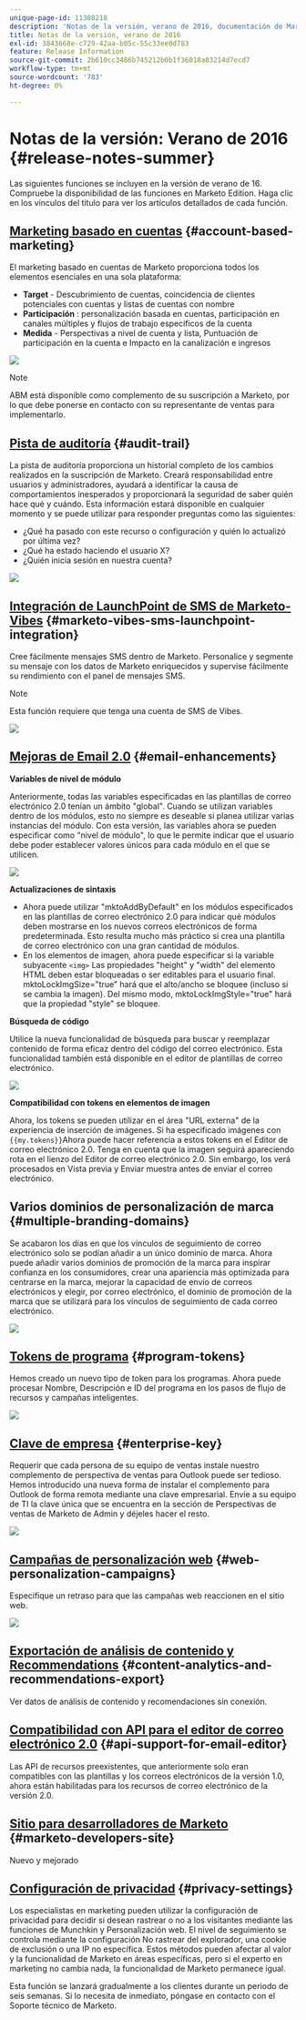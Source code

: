 ```yaml
---
unique-page-id: 11380218
description: 'Notas de la versión, verano de 2016, documentación de Marketo: documentación del producto'
title: Notas de la versión, verano de 2016
exl-id: 3843668e-c729-42aa-b05c-55c33ee0d783
feature: Release Information
source-git-commit: 2b610cc3486b745212b0b1f36018a83214d7ecd7
workflow-type: tm+mt
source-wordcount: '783'
ht-degree: 0%

---
```


# Notas de la versión: Verano de 2016 {#release-notes-summer}

Las siguientes funciones se incluyen en la versión de verano de 16. Compruebe la disponibilidad de las funciones en Marketo Edition. Haga clic en los vínculos del título para ver los artículos detallados de cada función.

## [Marketing basado en cuentas](https://docs.marketo.com/display/docs/account+based+marketing) {#account-based-marketing}

El marketing basado en cuentas de Marketo proporciona todos los elementos esenciales en una sola plataforma:

* **Target** - Descubrimiento de cuentas, coincidencia de clientes potenciales con cuentas y listas de cuentas con nombre
* **Participación** : personalización basada en cuentas, participación en canales múltiples y flujos de trabajo específicos de la cuenta
* **Medida** - Perspectivas a nivel de cuenta y lista, Puntuación de participación en la cuenta e Impacto en la canalización e ingresos

![](assets/abm-5-acme.png)

>[!NOTE]
>
>ABM está disponible como complemento de su suscripción a Marketo, por lo que debe ponerse en contacto con su representante de ventas para implementarlo.

## [Pista de auditoría](/help/marketo/product-docs/administration/audit-trail/audit-trail-overview.md) {#audit-trail}

La pista de auditoría proporciona un historial completo de los cambios realizados en la suscripción de Marketo. Creará responsabilidad entre usuarios y administradores, ayudará a identificar la causa de comportamientos inesperados y proporcionará la seguridad de saber quién hace qué y cuándo. Esta información estará disponible en cualquier momento y se puede utilizar para responder preguntas como las siguientes:

* ¿Qué ha pasado con este recurso o configuración y quién lo actualizó por última vez?
* ¿Qué ha estado haciendo el usuario X?
* ¿Quién inicia sesión en nuestra cuenta?

![](assets/audit-trail.png)

## [Integración de LaunchPoint de SMS de Marketo-Vibes](/help/marketo/product-docs/mobile-marketing/vibes-sms-messages/create-an-sms-message.md) {#marketo-vibes-sms-launchpoint-integration}

Cree fácilmente mensajes SMS dentro de Marketo. Personalice y segmente su mensaje con los datos de Marketo enriquecidos y supervise fácilmente su rendimiento con el panel de mensajes SMS.

>[!NOTE]
>
>Esta función requiere que tenga una cuenta de SMS de Vibes.

![](assets/vibes-sms2.png)

## [Mejoras de Email 2.0](/help/marketo/product-docs/email-marketing/general/email-editor-2/email-editor-v2-0-overview.md) {#email-enhancements}

**Variables de nivel de módulo**

Anteriormente, todas las variables especificadas en las plantillas de correo electrónico 2.0 tenían un ámbito &quot;global&quot;. Cuando se utilizan variables dentro de los módulos, esto no siempre es deseable si planea utilizar varias instancias del módulo. Con esta versión, las variables ahora se pueden especificar como &quot;nivel de módulo&quot;, lo que le permite indicar que el usuario debe poder establecer valores únicos para cada módulo en el que se utilicen.

![](assets/module-level-variables.png)

**Actualizaciones de sintaxis**

* Ahora puede utilizar &quot;mktoAddByDefault&quot; en los módulos especificados en las plantillas de correo electrónico 2.0 para indicar qué módulos deben mostrarse en los nuevos correos electrónicos de forma predeterminada. Esto resulta mucho más práctico si crea una plantilla de correo electrónico con una gran cantidad de módulos.
* En los elementos de imagen, ahora puede especificar si la variable subyacente `<img>` Las propiedades &quot;height&quot; y &quot;width&quot; del elemento HTML deben estar bloqueadas o ser editables para el usuario final. mktoLockImgSize=&quot;true&quot; hará que el alto/ancho se bloquee (incluso si se cambia la imagen). Del mismo modo, mktoLockImgStyle=&quot;true&quot; hará que la propiedad &quot;style&quot; se bloquee.

**Búsqueda de código**

Utilice la nueva funcionalidad de búsqueda para buscar y reemplazar contenido de forma eficaz dentro del código del correo electrónico. Esta funcionalidad también está disponible en el editor de plantillas de correo electrónico.

![](assets/2nd-screenshot.png)

**Compatibilidad con tokens en elementos de imagen**

Ahora, los tokens se pueden utilizar en el área &quot;URL externa&quot; de la experiencia de inserción de imágenes. Si ha especificado imágenes con `{{my.tokens}}`Ahora puede hacer referencia a estos tokens en el Editor de correo electrónico 2.0. Tenga en cuenta que la imagen seguirá apareciendo rota en el lienzo del Editor de correo electrónico 2.0. Sin embargo, los verá procesados en Vista previa y Enviar muestra antes de enviar el correo electrónico.

## Varios dominios de personalización de marca {#multiple-branding-domains}

Se acabaron los días en que los vínculos de seguimiento de correo electrónico solo se podían añadir a un único dominio de marca. Ahora puede añadir varios dominios de promoción de la marca para inspirar confianza en los consumidores, crear una apariencia más optimizada para centrarse en la marca, mejorar la capacidad de envío de correos electrónicos y elegir, por correo electrónico, el dominio de promoción de la marca que se utilizará para los vínculos de seguimiento de cada correo electrónico.

![](assets/multiple-branding-domains.png)

## [Tokens de programa](/help/marketo/product-docs/demand-generation/landing-pages/personalizing-landing-pages/tokens-overview.md) {#program-tokens}

Hemos creado un nuevo tipo de token para los programas. Ahora puede procesar Nombre, Descripción e ID del programa en los pasos de flujo de recursos y campañas inteligentes.

![](assets/program-tokens.png)

## [Clave de empresa](/help/marketo/product-docs/marketo-sales-insight/msi-outlook-plugin/authorize-the-marketo-outlook-plugin.md) {#enterprise-key}

Requerir que cada persona de su equipo de ventas instale nuestro complemento de perspectiva de ventas para Outlook puede ser tedioso. Hemos introducido una nueva forma de instalar el complemento para Outlook de forma remota mediante una clave empresarial. Envíe a su equipo de TI la clave única que se encuentra en la sección de Perspectivas de ventas de Marketo de Admin y déjeles hacer el resto.

![](assets/enterprise-key.png)

## [Campañas de personalización web](/help/marketo/product-docs/web-personalization/working-with-web-campaigns/create-a-new-dialog-web-campaign.md) {#web-personalization-campaigns}

Especifique un retraso para que las campañas web reaccionen en el sitio web.

![](assets/dialog-campaign-delay.png)

## [Exportación de análisis de contenido y Recommendations](/help/marketo/product-docs/web-personalization/understanding-web-personalization/understanding-content-analytics.md) {#content-analytics-and-recommendations-export}

Ver datos de análisis de contenido y recomendaciones sin conexión.

## [Compatibilidad con API para el editor de correo electrónico 2.0](https://developer.adobe.com/marketo-apis/api/asset/) {#api-support-for-email-editor}

Las API de recursos preexistentes, que anteriormente solo eran compatibles con las plantillas y los correos electrónicos de la versión 1.0, ahora están habilitadas para los recursos de correo electrónico de la versión 2.0.

## [Sitio para desarrolladores de Marketo](https://experienceleague.adobe.com/en/docs/marketo-developer/marketo/home) {#marketo-developers-site}

Nuevo y mejorado

## [Configuración de privacidad](/help/marketo/product-docs/administration/settings/understanding-privacy-settings.md) {#privacy-settings}

Los especialistas en marketing pueden utilizar la configuración de privacidad para decidir si desean rastrear o no a los visitantes mediante las funciones de Munchkin y Personalización web. El nivel de seguimiento se controla mediante la configuración No rastrear del explorador, una cookie de exclusión o una IP no específica. Estos métodos pueden afectar al valor y la funcionalidad de Marketo en áreas específicas, pero si el experto en marketing no cambia nada, la funcionalidad de Marketo permanece igual.

Esta función se lanzará gradualmente a los clientes durante un periodo de seis semanas. Si lo necesita de inmediato, póngase en contacto con el Soporte técnico de Marketo.
